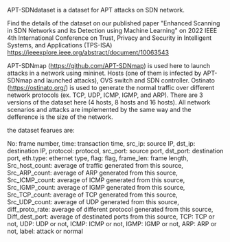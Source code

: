 APT-SDNdataset is a dataset for APT attacks on SDN network.

Find the details of the dataset on our published paper "Enhanced Scanning in SDN Networks and its Detection using Machine Learning" on 2022 IEEE 4th International Conference on Trust, Privacy and Security in Intelligent Systems, and Applications (TPS-ISA)
https://ieeexplore.ieee.org/abstract/document/10063543


APT-SDNmap (https://github.com/APT-SDNmap) is used here to launch attacks in a network using mininet. Hosts (one of them is infected by APT-SDNmap and launched attacks), OVS switch and SDN controller. Ostinato (https://ostinato.org/) is used to generate the normal traffic over different network protocols (ex. TCP, UDP, ICMP, IGMP, and ARP).
There are 3 versions of the dataset here (4 hosts, 8 hosts and 16 hosts).
All network scenarios and attacks are implemented by the same way and the defference is the size of the network.

the dataset fearues are:

No: frame number,
time: transaction time,
src_ip: source IP,
dst_ip: destination IP,
protocol: protocol,
src_port: source port,
dst_port: destination port,
eth.type: ethernet type,
flag: flag,
frame_len: frame length,
Src_host_count: average of traffic generated from this source,
Src_ARP_count: average of ARP generated from this source,
Src_ICMP_count: average of ICMP generated from this source,
Src_IGMP_count: average of IGMP generated from this source,
Src_TCP_count: average of TCP generated from this source,
Src_UDP_count: average of UDP generated from this source,
diff_proto_rate: average of different protocol generated from this source,
Diff_dest_port: average of destinated ports from this source,
TCP: TCP or not,
UDP: UDP or not,
ICMP: ICMP or not,
IGMP: IGMP or not,
ARP: ARP or not,
label: attack or normal
